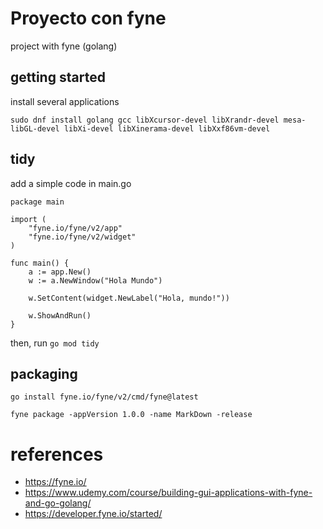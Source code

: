 # Proyecto con fyne

project with fyne (golang)

## getting started

install several applications

```shell
sudo dnf install golang gcc libXcursor-devel libXrandr-devel mesa-libGL-devel libXi-devel libXinerama-devel libXxf86vm-devel
```

## tidy

add a simple code in main.go

```golang
package main

import (
	"fyne.io/fyne/v2/app"
	"fyne.io/fyne/v2/widget"
)

func main() {
	a := app.New()
	w := a.NewWindow("Hola Mundo")

	w.SetContent(widget.NewLabel("Hola, mundo!"))

	w.ShowAndRun()
}
```

then, run `go mod tidy`

## packaging

```shell
go install fyne.io/fyne/v2/cmd/fyne@latest

fyne package -appVersion 1.0.0 -name MarkDown -release
```

# references

- https://fyne.io/
- https://www.udemy.com/course/building-gui-applications-with-fyne-and-go-golang/
- https://developer.fyne.io/started/
